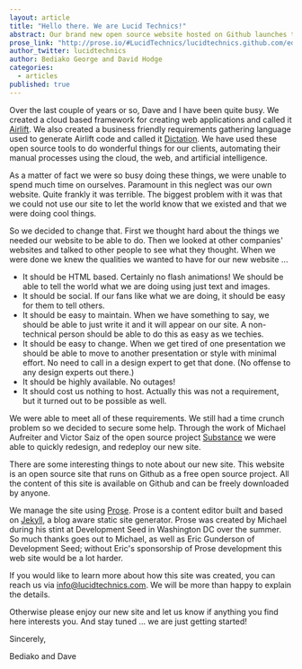 ```yaml
---
layout: article
title: "Hello there. We are Lucid Technics!"
abstract: Our brand new open source website hosted on Github launches today.
prose_link: "http://prose.io/#LucidTechnics/lucidtechnics.github.com/edit/master/_posts/articles/2012-12-12-site-launch.md"
author_twitter: lucidtechnics
author: Bediako George and David Hodge
categories: 
  - articles
published: true
---
```


Over the last couple of years or so, Dave and I have been quite busy.  We created a cloud based framework for creating web applications and called it [Airlift](http://lucidtechnics.github.com/projects/airlift.html). We also created a business friendly requirements gathering language used to generate Airlift code and called it [Dictation](http://lucidtechnics.github.com/projects/dictation.html).  We have used these open source tools to do wonderful things for our clients, automating their manual processes using the cloud, the web, and artificial intelligence.

As a matter of fact we were so busy doing these things, we were unable to spend much time on ourselves. Paramount in this neglect was our own website.  Quite frankly it was terrible. The biggest problem with it was that we could not use our site to let the world know that we existed and that we were doing cool things. 

So we decided to change that.  First we thought hard about the things we needed our website to be able to do.  Then we looked at other companies' websites and talked to other people to see what they thought.  When we were done we knew the qualities we wanted to have for our new website ...

* It should be HTML based.  Certainly no flash animations! We should be able to tell the world what we are doing using just text and images.
* It should be social.  If our fans like what we are doing, it should be easy for them to tell others.
* It should be easy to maintain.  When we have something to say, we should be able to just write it and it will appear on our site.  A non-technical person should be able to do this as easy as we techies.
* It should be easy to change.  When we get tired of one presentation we should be able to move to another presentation or style with minimal effort.  No need to call in a design expert to get that done. (No offense to any design experts out there.)
* It should be highly available.  No outages!
* It should cost us nothing to host.  Actually this was not a requirement, but it turned out to be possible as well.

We were able to meet all of these requirements.  We still had a time crunch problem so we decided to secure some help. Through the work of Michael Aufreiter and Victor Saiz of the open source project [Substance](http://substance.io) we were able to quickly redesign, and redeploy our new site.

There are some interesting things to note about our new site.  This website is an open source site that runs on Github as a free open source project.  All the content of this site is available on Github and can be freely downloaded by anyone.

We manage the site using [Prose](http://developmentseed.org/blog/2012/june/25/prose-a-content-editor-for-github/).  Prose is a content editor built and based on [Jekyll](https://github.com/mojombo/jekyll), a blog aware static site generator.  Prose was created by Michael during his stint at Development Seed in Washington DC over the summer.  So much thanks goes out to Michael, as well as Eric Gunderson of Development Seed; without Eric's sponsorship of Prose development this web site would be a lot harder.

If you would like to learn more about how this site was created, you can reach us via <info@lucidtechnics.com>. We will be more than happy to explain the details.

Otherwise please enjoy our new site and let us know if anything you find here interests you.  And stay tuned ... we are just getting started!

Sincerely,

Bediako and Dave